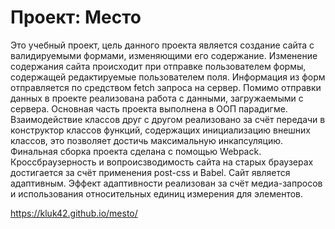 # Проект: Место

Это учебный проект, цель данного проекта является создание сайта с валидируемыми формами, изменяющими его содержание. Изменение содержания сайта происходит при отправке пользователем формы, содержащей редактируемые пользователем поля. Информация из форм отправляется по средством fetch запроса на сервер. Помимо отправки данных в проекте реализована работа с данными, загружаемыми с сервера. Основная часть проекта выполнена в ООП парадигме. Взаимодействие классов друг с другом реализовано за счёт передачи в конструктор классов функций, содержащих инициализацию внешних классов, это позволяет достичь максимальную инкапсуляцию. Финальная сборка проекта сделана с помощью Webpack. Кроссбраузерность и вопроисзводимость сайта на старых браузерах достигается за счёт применения post-css и Babel. Сайт является адаптивным. Эффект адаптивности реализован за счёт медиа-запросов и использования относительных единиц измерения для элементов.

https://kluk42.github.io/mesto/